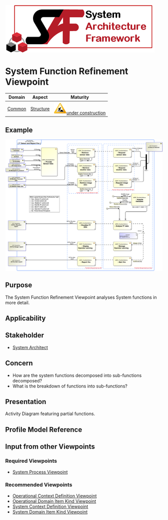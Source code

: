 ![System Architecture Framework](../diagrams/Logo_SAF.png)
# System Function Refinement Viewpoint
|**Domain**|**Aspect**|**Maturity**|
| --- | --- | --- |
|[Common](../domains.md#Domain-Common)|[Structure](../aspects.md#Aspect-Structure)|![Under Construction](../diagrams/Under_construction_icon-yellow.svg )[under construction](../using-saf/maturity.md#under-construction)|
## Example
![Detect and Report Fire](../diagrams/Detect-and-Report-Fire.svg)
## Purpose
The System Function Refinement Viewpoint analyses  System functions in more detail.
## Applicability

## Stakeholder
* [System Architect](../stakeholders.md#System-Architect)
## Concern
* How are the system functions decomposed into sub-functions decomposed? 
* What is the breakdown of functions into sub-functions?
## Presentation
Activity Diagram featuring partial functions.

## Profile Model Reference
## Input from other Viewpoints
### Required Viewpoints
* [System Process Viewpoint](System-Process-Viewpoint.md)
### Recommended Viewpoints
* [Operational Context Definition Viewpoint](Operational-Context-Definition-Viewpoint.md)
* [Operational Domain Item Kind Viewpoint](Operational-Domain-Item-Kind-Viewpoint.md)
* [System Context Definition Viewpoint](System-Context-Definition-Viewpoint.md)
* [System Domain Item Kind Viewpoint](System-Domain-Item-Kind-Viewpoint.md)
